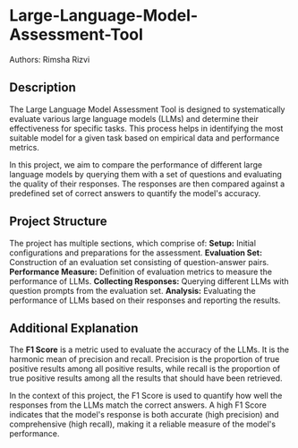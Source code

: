 # Large-Language-Model-Assessment-Tool
Authors: Rimsha Rizvi

## Description
The Large Language Model Assessment Tool is designed to systematically evaluate various large language models (LLMs) and determine their effectiveness for specific tasks. This process helps in identifying the most suitable model for a given task based on empirical data and performance metrics.

In this project, we aim to compare the performance of different large language models by querying them with a set of questions and evaluating the quality of their responses. The responses are then compared against a predefined set of correct answers to quantify the model's accuracy.

## Project Structure
The project has multiple sections, which comprise of:
**Setup:** Initial configurations and preparations for the assessment.
**Evaluation Set:** Construction of an evaluation set consisting of question-answer pairs.
**Performance Measure:** Definition of evaluation metrics to measure the performance of LLMs.
**Collecting Responses:** Querying different LLMs with question prompts from the evaluation set.
**Analysis:** Evaluating the performance of LLMs based on their responses and reporting the results.

## Additional Explanation
The **F1 Score** is a metric used to evaluate the accuracy of the LLMs. It is the harmonic mean of precision and recall. Precision is the proportion of true positive results among all positive results, while recall is the proportion of true positive results among all the results that should have been retrieved.

In the context of this project, the F1 Score is used to quantify how well the responses from the LLMs match the correct answers. A high F1 Score indicates that the model's response is both accurate (high precision) and comprehensive (high recall), making it a reliable measure of the model's performance.
